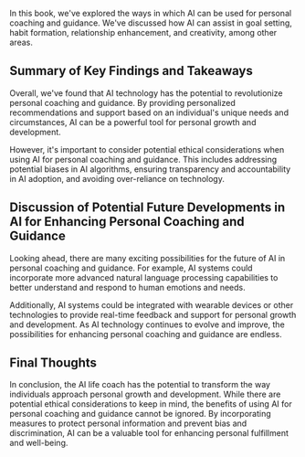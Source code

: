 
In this book, we've explored the ways in which AI can be used for personal coaching and guidance. We've discussed how AI can assist in goal setting, habit formation, relationship enhancement, and creativity, among other areas.

Summary of Key Findings and Takeaways
-------------------------------------

Overall, we've found that AI technology has the potential to revolutionize personal coaching and guidance. By providing personalized recommendations and support based on an individual's unique needs and circumstances, AI can be a powerful tool for personal growth and development.

However, it's important to consider potential ethical considerations when using AI for personal coaching and guidance. This includes addressing potential biases in AI algorithms, ensuring transparency and accountability in AI adoption, and avoiding over-reliance on technology.

Discussion of Potential Future Developments in AI for Enhancing Personal Coaching and Guidance
----------------------------------------------------------------------------------------------

Looking ahead, there are many exciting possibilities for the future of AI in personal coaching and guidance. For example, AI systems could incorporate more advanced natural language processing capabilities to better understand and respond to human emotions and needs.

Additionally, AI systems could be integrated with wearable devices or other technologies to provide real-time feedback and support for personal growth and development. As AI technology continues to evolve and improve, the possibilities for enhancing personal coaching and guidance are endless.

Final Thoughts
--------------

In conclusion, the AI life coach has the potential to transform the way individuals approach personal growth and development. While there are potential ethical considerations to keep in mind, the benefits of using AI for personal coaching and guidance cannot be ignored. By incorporating measures to protect personal information and prevent bias and discrimination, AI can be a valuable tool for enhancing personal fulfillment and well-being.
